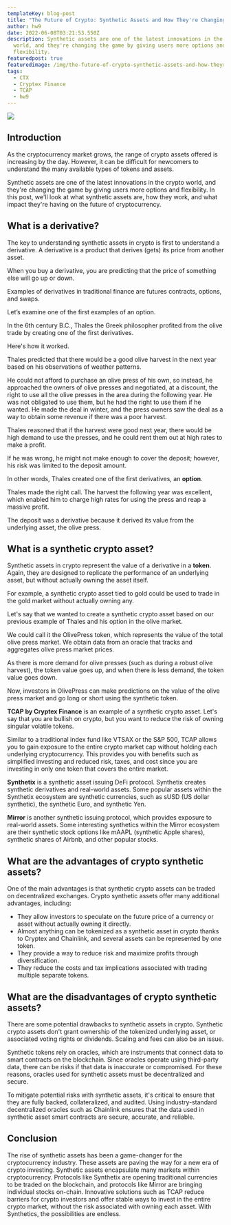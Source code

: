 ```yaml
---
templateKey: blog-post
title: "The Future of Crypto: Synthetic Assets and How They're Changing the Game"
author: hw9
date: 2022-06-08T03:21:53.550Z
description: Synthetic assets are one of the latest innovations in the crypto
  world, and they're changing the game by giving users more options and
  flexibility.
featuredpost: true
featuredimage: /img/the-future-of-crypto-synthetic-assets-and-how-theyre-changing-the-game.png
tags:
  - CTX
  - Cryptex Finance
  - TCAP
  - hw9
---
```

![](/img/the-future-of-crypto-synthetic-assets-and-how-theyre-changing-the-game.png)

## Introduction

As the cryptocurrency market grows, the range of crypto assets offered is increasing by the day. However, it can be difficult for newcomers to understand the many available types of tokens and assets.

Synthetic assets are one of the latest innovations in the crypto world, and they're changing the game by giving users more options and flexibility. In this post, we'll look at what synthetic assets are, how they work, and what impact they're having on the future of cryptocurrency.

## What is a derivative?

The key to understanding synthetic assets in crypto is first to understand a derivative. A derivative is a product that derives (gets) its price from another asset.

When you buy a derivative, you are predicting that the price of something else will go up or down.

Examples of derivatives in traditional finance are futures contracts, options, and swaps.

Let’s examine one of the first examples of an option.

In the 6th century B.C., Thales the Greek philosopher profited from the olive trade by creating one of the first derivatives.

Here's how it worked.

Thales predicted that there would be a good olive harvest in the next year based on his observations of weather patterns.

He could not afford to purchase an olive press of his own, so instead, he approached the owners of olive presses and negotiated, at a discount, the right to use all the olive presses in the area during the following year. He was not obligated to use them, but he had the right to use them if he wanted. He made the deal in winter, and the press owners saw the deal as a way to obtain some revenue if there was a poor harvest.

Thales reasoned that if the harvest were good next year, there would be high demand to use the presses, and he could rent them out at high rates to make a profit.

If he was wrong, he might not make enough to cover the deposit; however, his risk was limited to the deposit amount.

In other words, Thales created one of the first derivatives, an **option**.

Thales made the right call. The harvest the following year was excellent, which enabled him to charge high rates for using the press and reap a massive profit.

The deposit was a derivative because it derived its value from the underlying asset, the olive press.

## What is a synthetic crypto asset?

Synthetic assets in crypto represent the value of a derivative in a **token**. Again, they are designed to replicate the performance of an underlying asset, but without actually owning the asset itself.

For example, a synthetic crypto asset tied to gold could be used to trade in the gold market without actually owning any.

Let's say that we wanted to create a synthetic crypto asset based on our previous example of Thales and his option in the olive market.

We could call it the OlivePress token, which represents the value of the total olive press market. We obtain data from an oracle that tracks and aggregates olive press market prices.

As there is more demand for olive presses (such as during a robust olive harvest), the token value goes up, and when there is less demand, the token value goes down.

Now, investors in OlivePress can make predictions on the value of the olive press market and go long or short using the synthetic token.

**TCAP by Cryptex Finance** is an example of a synthetic crypto asset. Let's say that you are bullish on crypto, but you want to reduce the risk of owning singular volatile tokens.

Similar to a traditional index fund like VTSAX or the S&P 500, TCAP allows you to gain exposure to the entire crypto market cap without holding each underlying cryptocurrency. This provides you with benefits such as simplified investing and reduced risk, taxes, and cost since you are investing in only one token that covers the entire market.

**Synthetix** is a synthetic asset issuing DeFi protocol. Synthetix creates synthetic derivatives and real-world assets. Some popular assets within the Synthetix ecosystem are synthetic currencies, such as sUSD (US dollar synthetic), the synthetic Euro, and synthetic Yen.

**Mirror** is another synthetic issuing protocol, which provides exposure to real-world assets. Some interesting synthetics within the Mirror ecosystem are their synthetic stock options like mAAPL (synthetic Apple shares), synthetic shares of Airbnb, and other popular stocks.

## What are the advantages of crypto synthetic assets?

One of the main advantages is that synthetic crypto assets can be traded on decentralized exchanges. Crypto synthetic assets offer many additional advantages, including:

* They allow investors to speculate on the future price of a currency or asset without actually owning it directly.
* Almost anything can be tokenized as a synthetic asset in crypto thanks to Cryptex and Chainlink, and several assets can be represented by one token.
* They provide a way to reduce risk and maximize profits through diversification.
* They reduce the costs and tax implications associated with trading multiple separate tokens.

## What are the disadvantages of crypto synthetic assets?

There are some potential drawbacks to synthetic assets in crypto. Synthetic crypto assets don't grant ownership of the tokenized underlying asset, or associated voting rights or dividends. Scaling and fees can also be an issue.

Synthetic tokens rely on oracles, which are instruments that connect data to smart contracts on the blockchain. Since oracles operate using third-party data, there can be risks if that data is inaccurate or compromised. For these reasons, oracles used for synthetic assets must be decentralized and secure.

To mitigate potential risks with synthetic assets, it's critical to ensure that they are fully backed, collateralized, and audited. Using industry-standard decentralized oracles such as Chainlink ensures that the data used in synthetic asset smart contracts are secure, accurate, and reliable.

## Conclusion

The rise of synthetic assets has been a game-changer for the cryptocurrency industry. These assets are paving the way for a new era of crypto investing. Synthetic assets encapsulate many markets within cryptocurrency. Protocols like Synthetix are opening traditional currencies to be traded on the blockchain, and protocols like Mirror are bringing individual stocks on-chain. Innovative solutions such as TCAP reduce barriers for crypto investors and offer stable ways to invest in the entire crypto market, without the risk associated with owning each asset. With Synthetics, the possibilities are endless.